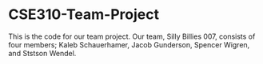 # CSE310-Team-Project
This is the code for our team project. Our team, Silly Billies 007, consists of four members; Kaleb Schauerhamer, Jacob Gunderson, Spencer Wigren, and Ststson Wendel.